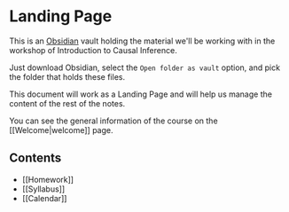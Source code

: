 # Landing Page

This is an [Obsidian](https://obsidian.md/) vault holding the material we'll be working with in the workshop of Introduction to Causal Inference.

Just download Obsidian, select the `Open folder as vault` option, and pick the folder that holds these files.

This document will work as a Landing Page and will help us manage the content of the rest of the notes.

You can see the general information of the course on the  [[Welcome|welcome]] page.

## Contents
- [[Homework]]
- [[Syllabus]]
- [[Calendar]] 